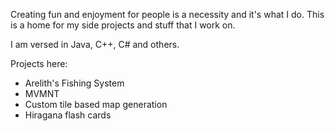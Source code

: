 Creating fun and enjoyment for people is a necessity and it's what I do. This is a home for my side projects and stuff that I work on.

I am versed in Java, C++, C# and others.

Projects here:
- Arelith's Fishing System
- MVMNT
- Custom tile based map generation
- Hiragana flash cards

<!---
StarfishArelith/StarfishArelith is a ✨ special ✨ repository because its `README.md` (this file) appears on your GitHub profile.
You can click the Preview link to take a look at your changes.
--->
